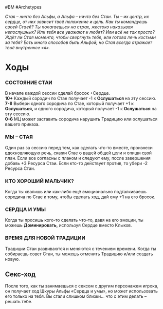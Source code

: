 #BM  #Archetypes

*Стая – ничто без Альфы, а Альфа – ничто без  Стаи. Ты – их центр, их сердце, от них зависит  твоё положение и цель. Как ты командуешь своей  Стаей? Ты полагаешься на страх, жестоко  наказывая непослушных? Или тебя все уважают и  любят? Или всё не так просто? Ждёт ли Стая  момента, чтобы свергнуть тебя, или готова лечь  костьми за тебя? Есть много способов быть  Альфой, но Стая всегда отражает твоё  внутреннее «я».*

# Ходы

### СОСТОЯНИЕ СТАИ  
В начале каждой сессии сделай бросок +Сердце.  
**10+** Каждый сородич по Стае получает -1 к **Ослушаться** на эту сессию.  
**7-9** Выбери одного сородича по Стае, который получает +1 к **Ослушаться,**  и одного сородича, который получает -1 к **Ослушаться** на эту сессию.  
**0-6** МЦ может заставить сородича нарушить Традицию или ослушаться  вашего приказа.  

### МЫ – СТАЯ  
Один раз за сессию перед тем, как сделать что-то вместе, произнеси  вдохновляющую речь, скажи Стае о вашей общей цели и опиши свой план.  Если все согласны с планом и следуют ему, после завершения добавь  +3 Ресурса Стаи. Если кто-то действует против, то убери -2 Ресурса Стаи.  

### КТО ХОРОШИЙ МАЛЬЧИК?  
Когда ты хвалишь или как-либо ещё эмоционально подталкиваешь  сородича по Стае к тому, чтобы сделать ход, дай ему +1 на его бросок.  

### СЕРДЦА И УМЫ  
Когда ты просишь кого-то сделать что-то, давя на его эмоции, ты можешь  **Доминировать,** используя Сердце вместо Клыков.  

### ВРЕМЯ ДЛЯ НОВОЙ ТРАДИЦИИ  
Традиции Стаи развиваются и меняются с течением времени. Когда ты  собираешь совет Стаи, ты можешь отменить Традицию и/или создать  новую.

## Секс-ход
После того, как ты занимаешься с сексом с другим персонажем игрока, он
получает ход Шкуры Альфы «Сердца и умы», но может использовать его
только на тебя. Вы стали слишком близки... что с этим делать – решать
тебе.

